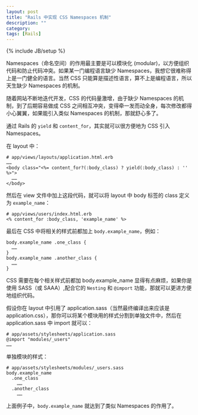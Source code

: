 ```yaml
---
layout: post
title: "Rails 中实现 CSS Namespaces 机制"
description: ""
category: 
tags: [Rails]
---
```

{% include JB/setup %}

Namespaces（命名空间）的作用最主要是可以模块化 (modular)，以方便组织代码和防止代码冲突。如果某一门编程语言缺少 Namespaces，我想它很难称得上是一门健全的语言。当然 CSS 只能算是描述性语言，算不上是编程语言，所以天生缺少 Namespaces 的机制。

随着网站不断地迭代开发，CSS 的代码量激增，由于缺少 Namespaces 的机制，到了后期容易做成 CSS 之间相互冲突，变得牵一发而动全身，每次修改都得小心翼翼，如果能引入类似 Namespaces 的机制，那就舒心多了。

通过 Rails 的 `yield` 和 `content_for`，其实就可以很方便地为 CSS 引入 Namespaces。

在 layout 中：

    # app/views/layouts/application.html.erb
    ……
    <body class="<%= content_for?(:body_class) ? yield(:body_class) : '' %>">
      ……
    </body>

然后在 view 文件中加上这段代码，就可以将 layout 中 body 标签的 class 定义为 `example_name`：

    # app/views/users/index.html.erb
    <% content_for :body_class, 'example_name' %>
    
最后在 CSS 中将相关的样式前都加上 `body.example_name`，例如：

    body.example_name .one_class {
      ……
    }
    body.example_name .another_class {
      ……
    }
    
CSS 需要在每个相关样式前都加 body.example_name 显得有点麻烦，如果你是使用 SASS（或 SAAA）,配合它的 `Nesting` 和 `@import` 功能，那就可以更进方便地组织代码。

假设你在 layout 中引用了 application.sass（当然最终编译出来应该是 application.css），那你可以将某个模块用的样式分割到单独文件中，然后在 application.sass 中 import 就可以：

    # app/assets/stylesheets/application.sass
    @import "modules/_users"
    ……
    
单独模块的样式：

    # app/assets/stylesheets/modules/_users.sass
    body.example_name
      .one_class
        ……
      .another_class
        ……
        
上面例子中，`body.example_name` 就达到了类似 Namespaces 的作用了。
